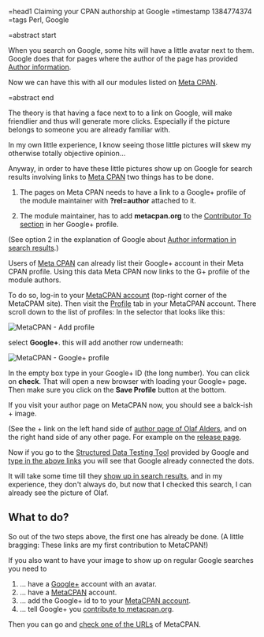 =head1 Claiming your CPAN authorship at Google
=timestamp 1384774374
=tags Perl, Google

=abstract start

When you search on Google, some hits will have a little avatar next to them.
Google does that for pages where the author of the page has provided
<a href="https://support.google.com/webmasters/answer/1408986?hl=en">Author information</a>.

Now we can have this with all our modules listed on <a href="http://metacpan.org/">Meta CPAN</a>.

=abstract end

The theory is that having a face next to to a link on Google, will make friendlier
and thus will generate more clicks. Especially if the picture belongs to someone
you are already familiar with.

In my own little experience, I know seeing those little pictures will skew my 
otherwise totally objective opinion...

Anyway, in order to have these little pictures show up on Google for
search results involving links to <a href="http://metacpan.org/">Meta CPAN</a>
two things has to be done.

1) The pages on Meta CPAN needs to have a link to a Google+ profile of the module maintainer with <b>?rel=author</b> attached to it.

2) The module maintainer, has to add <b>metacpan.org</b> to the
<a href="http://plus.google.com/me/about/edit/co">Contributor To section</a> in her Google+
profile.

(See option 2 in the explanation of Google about 
<a href="https://support.google.com/webmasters/answer/1408986?hl=en">Author information in search results</a>.)

Users of <a href="http://metacpan.org/">Meta CPAN</a> can already list their Google+ account in their Meta CPAN profile.
Using this data Meta CPAN now links to the G+ profile of the module authors.

To do so, log-in to your <a href="https://metacpan.org/account/">MetaCPAN account</a>
(top-right corner of the MetaCPAM site).
Then visit the <a href="https://metacpan.org/account/profile">Profile</a> tab in your MetaCPAN
account. There scroll down to the list of profiles: In the selector that looks like this:

<img src="/img/metacpan-profile.png" alt="MetaCPAN - Add profile" />

select <b>Google+</b>. this will add another row underneath: 

<img src="/img/metacpan-googleplus-profile.png" alt="MetaCPAN - Google+ profile" />

In the empty box type in your Google+ ID (the long number). You can click on <b>check</b>.
That will open a new browser with loading your Google+ page. Then make sure you click
on the <b>Save Profile</b> button at the bottom.

If you visit your author page on MetaCPAN now, you should see a balck-ish + image.

(See the + link on the left hand side of <a href="https://metacpan.org/author/OALDERS">author page of Olaf Alders</a>, and on the right hand side of any other page. For example on the <a href="https://metacpan.org/release/WWW-Mechanize-Cached">release page</a>.

Now if you go to the <a href="http://www.google.com/webmasters/tools/richsnippets">Structured Data Testing Tool</a> provided by Google and <a href="http://www.google.com/webmasters/tools/richsnippets?q=https%3A%2F%2Fmetacpan.org%2Frelease%2FWWW-Mechanize-Cached">type in the above links</a> you will see that Google already connected the dots.

It will take some time till they <a href="https://www.google.com/search?q=WWW%3A%3AMechanize%3A%3ACached+-+Cache+response+to+be+polite&oq=WWW%3A%3AMechanize%3A%3ACached+-+Cache+response+to+be+polite&aqs=chrome..69i57j69i58.326j0j7&sourceid=chrome&espv=210&es_sm=119&ie=UTF-8">show up in search results</a>, and in my experience, they don't always do, but now that I checked this search, I can already see the picture of Olaf.


<h2>What to do?</h2>

So out of the two steps above, the first one has already be done.
(A little bragging: These links are my first contribution to MetaCPAN!)

If you also want to have your image to show up on regular Google searches you need to

<ol>
<li>... have a <a href="https://plus.google.com/">Google+</a> account with an avatar.</li>
<li>... have a <a href="https://metacpan.org/">MetaCPAN</a> account.</li>
<li>... add the Google+ id to to your <a href="https://metacpan.org/account/profile">MetaCPAN account</a>.</li>
<li>... tell Google+ you <a href="http://plus.google.com/me/about/edit/co">contribute to metacpan.org</a>.</li>
</ol>


Then you can go and <a href="http://www.google.com/webmasters/tools/richsnippets">check one of the URLs</a> of MetaCPAN.



